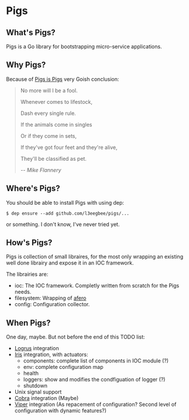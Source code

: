 # Pigs

## What's Pigs?

Pigs is a Go library for bootstrapping micro-service applications.

## Why Pigs?

Because of [Pigs is Pigs](https://www.youtube.com/watch?v=GYXlF3sa9xs) very Goish conclusion:
> No more will I be a fool.
>
> Whenever comes to lifestock,
>
> Dash every single rule.
>
> If the animals come in singles
>
> Or if they come in sets,
>
> If they've got four feet and they're alive,
>
> They'll be classified as pet.
>
>
> -- <cite>Mike Flannery</cite>

## Where's Pigs?

You should be able to install Pigs with using dep:
```
$ dep ensure --add github.com/l3eegbee/pigs/...
```
or something. I don't know, I've never tried yet.

## How's Pigs?

Pigs is collection of small libraires, for the most only wrapping an existing well done librairy and expose it in an IOC framework.

The librairies are:
* ioc: The IOC framework. Completly written from scratch for the Pigs needs.
* filesystem: Wrapping of [afero](https://github.com/spf13/afero)
* config: Configuration collector.

## When Pigs?

One day, maybe. But not before the end of this TODO list:
* [Logrus](https://github.com/sirupsen/logrus) integration
* [Iris](https://github.com/kataras/iris) integration, with actuators:
    * components: complete list of components in IOC module (?)
    * env: complete configuration map
    * health
    * loggers: show and modifies the condfiguation of logger (?)
    * shutdown
* Unix signal support
* [Cobra](https://github.com/spf13/cobra) integration (Maybe)
* [Viper](https://github.com/spf13/viper) integration (As repacement of configuration? Second level of configuration with dynamic features?)

